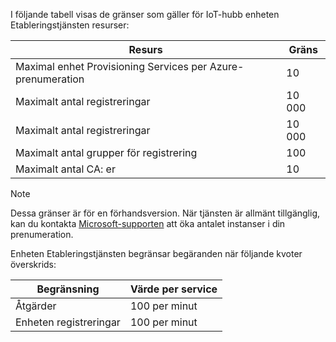 I följande tabell visas de gränser som gäller för IoT-hubb enheten Etableringstjänsten resurser:

| Resurs | Gräns |
| --- | --- |
| Maximal enhet Provisioning Services per Azure-prenumeration | 10 |
| Maximalt antal registreringar | 10 000 |
| Maximalt antal registreringar | 10 000 |
| Maximalt antal grupper för registrering | 100 |
| Maximalt antal CA: er | 10 |

> [!NOTE]
> Dessa gränser är för en förhandsversion. När tjänsten är allmänt tillgänglig, kan du kontakta [Microsoft-supporten](https://azure.microsoft.com/support/options/) att öka antalet instanser i din prenumeration.

Enheten Etableringstjänsten begränsar begäranden när följande kvoter överskrids:

| Begränsning | Värde per service |
| --- | --- |
| Åtgärder | 100 per minut |
| Enheten registreringar | 100 per minut |
